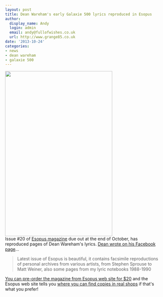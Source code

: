 ```yaml
---
layout: post
title: Dean Wareham's early Galaxie 500 lyrics reproduced in Esopus
author:
  display_name: Andy
  login: admin
  email: andy@fullofwishes.co.uk
  url: http://www.grange85.co.uk
date: '2013-10-24'
categories:
- news
- dean wareham
- galaxie 500
---
```

<p><img src="https://media.fullofwishes.co.uk/01-galaxie_500/pictures/dean-notebook-cover-esopus.jpg" width="350" height="538" class="alignright" /><br />
Issue #20 of <a href="http://www.esopusmag.com">Esopus magazine</a> due out at the end of October, has reproduced pages of Dean Wareham's lyrics. <a href="https://www.facebook.com/photo.php?fbid=615382368503674&set=a.402272483147998.82479.331987853509795&type=1&theater">Dean wrote on his Facebook page</a>...</p>
<blockquote><p>Latest issue of Esopus is beautiful, it contains facsimile reproductions of personal archives from various artists, from Stephen Sprouse to Matt Weiner, also some pages from my lyric notebooks 1988-1990</p></blockquote>
<p><a href="https://secure.esopusmag.com/store/product/51">You can pre-order the magazine from Esopus web site for $20</a> and the Esopus web site tells you <a href="http://www.esopusmag.com/retail_locations">where you can find copies in real shops</a> if that's what you prefer!</p>
